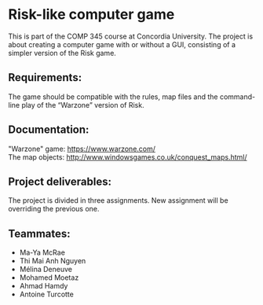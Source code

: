 # Risk-like computer game
This is part of the COMP 345 course at Concordia University. The project is about creating a computer game with or without a GUI, consisting of a simpler version of the Risk game.

## Requirements:
The game should be compatible with the rules, map files and the command-line play of the “Warzone” version of Risk.

## Documentation:
"Warzone" game: https://www.warzone.com/ <br/>
The map objects: http://www.windowsgames.co.uk/conquest_maps.html/

## Project deliverables:
The project is divided in three assignments. New assignment will be overriding the previous one.

## Teammates:
- Ma-Ya McRae
- Thi Mai Anh Nguyen
- Mélina Deneuve
- Mohamed Moetaz
- Ahmad Hamdy
- Antoine Turcotte
